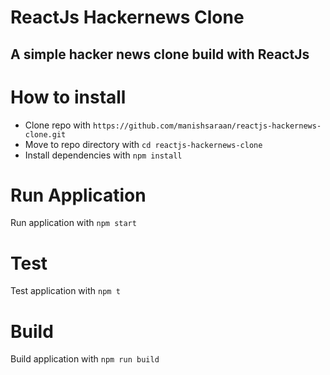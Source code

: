 # ReactJs Hackernews Clone
## A simple hacker news clone build with ReactJs

# How to install
* Clone repo with `https://github.com/manishsaraan/reactjs-hackernews-clone.git`
* Move to repo directory with `cd reactjs-hackernews-clone`
* Install dependencies with `npm install`
# Run Application
 Run application with `npm start`
# Test
Test application with `npm t`
# Build
Build application with `npm run build`